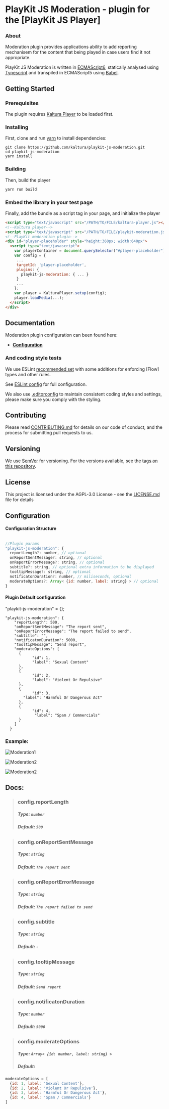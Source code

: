 # PlayKit JS Moderation - plugin for the [PlayKit JS Player]


### About

Moderation plugin provides applications ability to add reporting mechanisem for the content that being played in case users find it not appropriate.

PlayKit JS Moderation is written in [ECMAScript6], statically analysed using [Typescript] and transpiled in ECMAScript5 using [Babel].

[typescript]: https://www.typescriptlang.org/
[ecmascript6]: https://github.com/ericdouglas/ES6-Learning#articles--tutorials
[babel]: https://babeljs.io

## Getting Started

### Prerequisites

The plugin requires [Kaltura Player] to be loaded first.

[kaltura player]: https://github.com/kaltura/kaltura-player-js

### Installing

First, clone and run [yarn] to install dependencies:

[yarn]: https://yarnpkg.com/lang/en/

```
git clone https://github.com/kaltura/playkit-js-moderation.git
cd playkit-js-moderation
yarn install
```

### Building

Then, build the player

```javascript
yarn run build
```

### Embed the library in your test page

Finally, add the bundle as a script tag in your page, and initialize the player

```html
<script type="text/javascript" src="/PATH/TO/FILE/kaltura-player.js"></script>
<!--Kaltura player-->
<script type="text/javascript" src="/PATH/TO/FILE/playkit-moderation.js"></script>
<!--PlayKit moderation plugin-->
<div id="player-placeholder" style="height:360px; width:640px">
  <script type="text/javascript">
    var playerContainer = document.querySelector("#player-placeholder");
    var config = {
     ...
     targetId: 'player-placeholder',
     plugins: {
       playkit-js-moderation: { ... }
     }
     ...
    };
    var player = KalturaPlayer.setup(config);
    player.loadMedia(...);
  </script>
</div>
```

## Documentation

Moderation plugin configuration can been found here:

- **[Configuration](#configuration)**

### And coding style tests

We use ESLint [recommended set](http://eslint.org/docs/rules/) with some additions for enforcing [Flow] types and other rules.

See [ESLint config](.eslintrc.json) for full configuration.

We also use [.editorconfig](.editorconfig) to maintain consistent coding styles and settings, please make sure you comply with the styling.

## Contributing

Please read [CONTRIBUTING.md](https://gist.github.com/PurpleBooth/b24679402957c63ec426) for details on our code of conduct, and the process for submitting pull requests to us.

## Versioning

We use [SemVer](http://semver.org/) for versioning. For the versions available, see the [tags on this repository](https://github.com/kaltura/playkit-js-moderation/tags).

## License

This project is licensed under the AGPL-3.0 License - see the [LICENSE.md](LICENSE.md) file for details

<a name="configuration"></a>
## Configuration

#### Configuration Structure

```js

//Plugin params
"playkit-js-moderation": {
  reportLength?: number, // optional
  onReportSentMessage?: string, // optional
  onReportErrorMessage?: string, // optional
  subtitle?: string, // optional extra information to be displayed
  tooltipMessage?: string, // optional
  notificatonDuration?: number, // miliseconds, optional
  moderateOptions?: Array< {id: number, label: string} > // optional
}
```
#### Plugin Default configuration

"playkit-js-moderation" = {};

```
"playkit-js-moderation": {
    "reportLength": 500,
    "onReportSentMessage": "The report sent",
    "onReportErrorMessage": "The report failed to send",
    "subtitle": "",
    "notificatonDuration": 5000,
    "tooltipMessage": "Send report",
    "moderateOptions": [
      {
      		"id": 1,
      		"label": "Sexual Content"
      },
      {
      		"id": 2,
      		"label": "Violent Or Repulsive"
      },
      {
      		"id": 3,
       	"label": 'Harmful Or Dangerous Act"
      },
      {
      		"id": 4,
      		 "label": "Spam / Commercials"
      }
    ]
  }
```

### Example:

![Moderation1](docs/images/moderation1.png)

![Moderation2](docs/images/moderation2.png)

![Moderation2](docs/images/moderation3.png)


## Docs:

> ### config.reportLength
>
> ##### Type: `number`
>
> ##### Default: `500`
>

##

> ### config.onReportSentMessage
>
> ##### Type: `string`
>
> ##### Default: `The report sent`
>

##

> ### config.onReportErrorMessage
>
> ##### Type: `string`
>
> ##### Default: `The report failed to send`
>

##

> ### config.subtitle
>
> ##### Type: `string`
>
> ##### Default: `-`
>

##

> ### config.tooltipMessage
>
> ##### Type: `string`
>
> ##### Default: `Send report`
>

##

> ### config.notificatonDuration
>
> ##### Type: `number`
>
> ##### Default: `5000`
>

##

> ### config.moderateOptions
>
> ##### Type: `Array< {id: number, label: string} >`
>
> ##### Default: 
```js
moderateOptions = [
  {id: 1, label: 'Sexual Content'},      
  {id: 2, label: 'Violent Or Repulsive'},      
  {id: 3, label: 'Harmful Or Dangerous Act'},      
  {id: 4, label: 'Spam / Commercials'}
]
```
>
